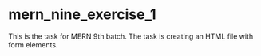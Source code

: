 # mern_nine_exercise_1
This is the task for MERN 9th batch.
The task is creating an HTML file with form elements.
